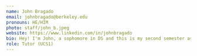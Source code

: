 ```yaml
---
name: John Bragado
email: johnbragado@berkeley.edu
pronouns: HE/HIM
photo: staff/john_b.jpeg
website: https://www.linkedin.com/in/johnbragado
bio: Hey! I'm John, a sophomore in DS and this is my second semester as a Data 8 tutor. I'm interested in graphics, game dev, and all things data, and I'm super excited for another gr8 semester of data 8!
role: Tutor (UCS1)
---
```

